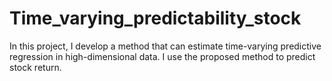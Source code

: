 # Time_varying_predictability_stock
In this project, I develop a method that can estimate time-varying predictive regression in high-dimensional data. 
I use the proposed method to predict stock return.




